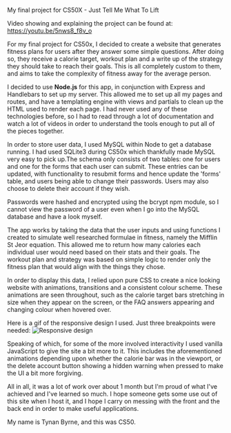 My final project for CS50X - Just Tell Me What To Lift

Video showing and explaining the project can be found at: https://youtu.be/5nws8_f8v_o

For my final project for CS50x, I decided to create a website that generates fitness plans for users after they
answer some simple questions. After doing so, they receive a calorie target, workout plan and a write
up of the strategy they should take to reach their goals. This is all completely custom to them, and
aims to take the complexity of fitness away for the average person.

I decided to use <b>Node.js</b> for this app, in conjunction with Express and Handlebars to set up my server.
This allowed me to set up all my pages and routes, and have a templating engine with views and partials
to clean up the HTML used to render each page. I had never used any of these technologies before, so
I had to read through a lot of documentation and watch a lot of videos in order to understand the tools
enough to put all of the pieces together.

In order to store user data, I used MySQL within Node to get a database running. I had used SQLite3 during
CS50x which thankfully made MySQL very easy to pick up.The schema only consists of two tables: one for users
and one for the forms that each user can submit. These entries can be updated, with functionality to resubmit
forms and hence update the 'forms' table, and users being able to change their passwords. Users may also 
choose to delete their account if they wish.

Passwords were hashed and encrypted using the bcrypt npm module, so I cannot view the password of a user
even when I go into the MySQL database and have a look myself.

The app works by taking the data that the user inputs and using functions I created to simulate well
researched formulae in fitness, namely the Mifflin St Jeor equation. This allowed me to return how many
calories each individual user would need based on their stats and their goals. The workout plan and strategy
was based on simple logic to render only the fitness plan that would align with the things they chose.

In order to display this data, I relied upon pure CSS to create a nice looking website with animations,
transitions and a consistent colour scheme. These animations are seen throughout, such as the calorie
target bars stretching in size when they appear on the screen, or the FAQ answers appearing and changing
colour when hovered over.

Here is a gif of the responsive design I used. Just three breakpoints were needed:
![Responsive design](JTMWTL.gif)

Speaking of which, for some of the more involved interactivity I used vanilla JavaScript to give the site
a bit more to it. This includes the aforementioned animations depending upon whether the calorie bar was in
the viewport, or the delete account button showing a hidden warning when pressed to make the UI a bit more
forgiving.

All in all, it was a lot of work over about 1 month but I'm proud of what I've achieved and I've learned so much.
I hope someone gets some use out of this site when I host it, and I hope I carry on messing with the front and the
back end in order to make useful applications.

My name is Tynan Byrne, and this was CS50.
